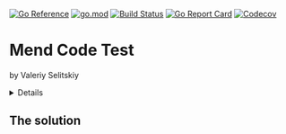 
[![Go Reference](https://pkg.go.dev/badge/github.com/iamwavecut/ct-mend.svg)](https://pkg.go.dev/github.com/iamwavecut/ct-mend)
[![go.mod](https://img.shields.io/github/go-mod/go-version/iamwavecut/ct-mend)](go.mod)
[![Build Status](https://img.shields.io/github/workflow/status/iamwavecut/ct-mend/build)](https://github.com/iamwavecut/ct-mend/actions?query=workflow%3Abuild+branch%3Amain)
[![Go Report Card](https://goreportcard.com/badge/github.com/iamwavecut/ct-mend)](https://goreportcard.com/report/github.com/iamwavecut/ct-mend)
[![Codecov](https://codecov.io/gh/iamwavecut/ct-mend/branch/main/graph/badge.svg)](https://codecov.io/gh/iamwavecut/ct-mend)

Mend Code Test
===

by Valeriy Selitskiy

<details>
<summmary>The problem</summmary>

>#### Build a small application exposing CRUD endpoints through a REST API:
>- It can be any kind of data/object that can be created, retrieved, updated and deleted on endpoints
  accepting POST, GET, PUT and DELETE methods.
>- Independent of Database. You can swap out Oracle or SQL Server, for Mongo, BigTable, CouchDB,
  or something else. The business rules are not bound to the database. Provide an implementation
  of SQL and NOSQL (any kind) for the above CRUD operations.
>- Provide tests. The API can be tested without the Database or any other external element.
>- Dockerize the solution, e.g. provide a Dockerfile to run it.
>- The API server should listen on TLS only.
>#### Evaluation Criteria
>- Please push your code to a GitHub repository or send us an archive.
>- Include a Readme helping us run your service.
>- Include a section about your thought process explaining your choices and share other alternative
  designs you considered.
>- Add any information you deem interesting for us to better understand your assignment.
>#### We'll evaluate
>- The readability of your code (including readability of your tests)
>- The correctness of the outputs of the API in accordance with REST standard.
>- Your ability to share your design choices and clearly weight pros & cons of alternative solutions
>- The overall quality of your written technical communication
</details>

The solution
---